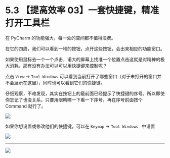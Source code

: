 # 5.3 【提高效率 03】一套快捷键，精准打开工具栏



在 PyCharm 的功能强大，每一处的空间都不值得浪费。

在它的四周，我们可以看到一堆的按钮，点开这些按钮，会出来相应的功能窗口。

如果使用鼠标去一个一个点击，诺大的屏幕上找准一个位置点击这就是对精神的极大消耗，那有没有办法可以可以用快捷键来控制呢？

点击 `View` -> `Tool Windows` 可以看到当前打开了哪些窗口（对于未打开的窗口并不会展示在这里），同时也可以看到它们的快捷键。

仔细观察，不难发现，其实在按钮上的最前面已经提示了快捷键的序号。所以即使你忘记了也没关系，只要用眼睛瞟一下看一下序号，再在序号前面按个 Command 就行了。

![](http://image.iswbm.com/20200828084019.png)

如果你想设置或修改他们的快捷键，可以在 `Keymap` -> `Tool Windows ` 中设置

![](http://image.iswbm.com/20200828083810.png)



---

![](https://open.weixin.qq.com/qr/code?username=idealyard)